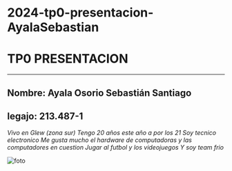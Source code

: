 # 2024-tp0-presentacion-AyalaSebastian
# TP0 PRESENTACION
___
## Nombre: Ayala Osorio Sebastián Santiago
## legajo: 213.487-1

*Vivo en Glew (zona sur)
Tengo 20 años este año a por los 21
Soy tecnico electronico 
Me gusta mucho el hardware de computadoras y las computadores en cuestion
Jugar al futbol y los videojuegos
Y soy team frio*

![foto](https://github.com/pdepjm/2024-tp0-presentacion-AyalaSebastian/assets/164814922/f908c29a-bc5a-449e-8927-39af888a0fe2)
